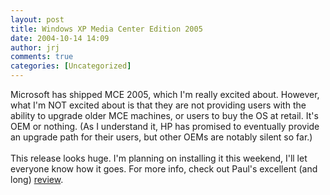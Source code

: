 ```yaml
---
layout: post
title: Windows XP Media Center Edition 2005
date: 2004-10-14 14:09
author: jrj
comments: true
categories: [Uncategorized]
---
```

Microsoft has shipped MCE 2005, which I'm really excited about. However, what I'm NOT excited about is that they are not providing users with the ability to upgrade older MCE machines, or users to buy the OS at retail. It's OEM or nothing. (As I understand it, HP has promised to eventually provide an upgrade path for their users, but other OEMs are notably silent so far.)<br /><br />This release looks huge. I'm planning on installing it this weekend, I'll let everyone know how it goes. For more info, check out Paul's excellent (and long) <a href="http://www.winsupersite.com/reviews/windowsxp_mce2005.asp" target="_blank">review</a>.
